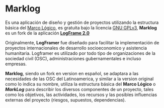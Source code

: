 # Marklog

Es una aplicación de diseño y gestión de proyectos utilizando la estructura básica del [Marco Lógico](https://es.wikipedia.org/wiki/Marco_lógico), es gratuita bajo la licencia [GNU GPLv3](https://www.gnu.org/copyleft/gpl.html), **Marklog** es un fork de la aplicación **[LogFrame 2.0](http://www.logframer.eu)**

Originalmente, **LogFramer** fue diseñado para facilitar la implementación de proyectos internacionales de desarrollo socioeconomico y asistencia humanitaria. Logframer es utilizado por todo tipo de organizaciones de la sociedad civil (OSC), administraciones gubernamentales e incluso empresas.

**Marklog**, siendo un fork en version en español, se adaptara a las necesidades de las OSC del Latinoamerica, y similar a la version original como lo indica su nombre, utiliza la estructura básica del **Marco Lógico** o **_MarkLog_** para describir los diversos componentes de un proyecto, tales como los objetivos, las actividades, los recursos y las posibles influencias externas del proyecto (riesgos, supuestos, dependencias).
